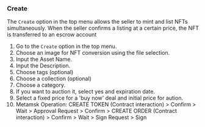 ### Create

The `Create` option in the top menu allows the seller to mint and list NFTs simultaneously. When the seller confirms a listing at a certain price, the NFT is transferred to an escrow account

1. Go to the `Create` option in the top menu.
2. Choose an image for NFT conversion using the file selection.
3. Input the Asset Name.
4. Input the Description.
5. Choose tags (optional)
6. Choose a collection (optional)
7. Choose a category.
8. If you want to auction it, select yes and expiration date.
9. Select a fixed price for a 'buy now' deal and initial price for aution.
10. Metamsk Operation: CREATE TOKEN (Contract interaction) > Confirm > Wait > Approval Request > Confirm > CREATE ORDER (Contract interaction) > Confirm > Wait > Sign Request > Sign
